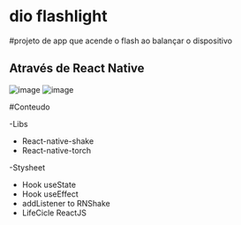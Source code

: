 # dio flashlight

#projeto de app que acende o flash ao balançar o dispositivo
  ## Através de React Native

![image](https://user-images.githubusercontent.com/74054553/169669721-f6a6e7cb-d1f2-4b84-98d1-0526e9a57966.png)
![image](https://user-images.githubusercontent.com/74054553/169669735-75544284-9fba-4eb7-ad96-60c19a2c3898.png)


#Conteudo

-Libs
  - React-native-shake 
  - React-native-torch

-Stysheet
- Hook useState
- Hook useEffect
- addListener to RNShake
- LifeCicle ReactJS

